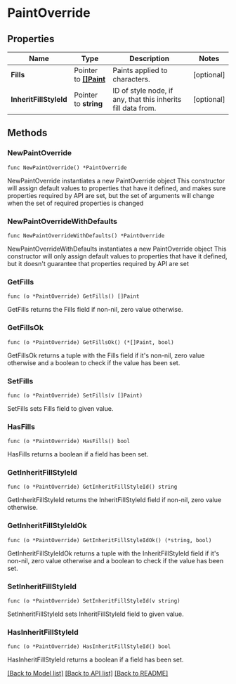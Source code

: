 # PaintOverride

## Properties

Name | Type | Description | Notes
------------ | ------------- | ------------- | -------------
**Fills** | Pointer to [**[]Paint**](Paint.md) | Paints applied to characters. | [optional] 
**InheritFillStyleId** | Pointer to **string** | ID of style node, if any, that this inherits fill data from. | [optional] 

## Methods

### NewPaintOverride

`func NewPaintOverride() *PaintOverride`

NewPaintOverride instantiates a new PaintOverride object
This constructor will assign default values to properties that have it defined,
and makes sure properties required by API are set, but the set of arguments
will change when the set of required properties is changed

### NewPaintOverrideWithDefaults

`func NewPaintOverrideWithDefaults() *PaintOverride`

NewPaintOverrideWithDefaults instantiates a new PaintOverride object
This constructor will only assign default values to properties that have it defined,
but it doesn't guarantee that properties required by API are set

### GetFills

`func (o *PaintOverride) GetFills() []Paint`

GetFills returns the Fills field if non-nil, zero value otherwise.

### GetFillsOk

`func (o *PaintOverride) GetFillsOk() (*[]Paint, bool)`

GetFillsOk returns a tuple with the Fills field if it's non-nil, zero value otherwise
and a boolean to check if the value has been set.

### SetFills

`func (o *PaintOverride) SetFills(v []Paint)`

SetFills sets Fills field to given value.

### HasFills

`func (o *PaintOverride) HasFills() bool`

HasFills returns a boolean if a field has been set.

### GetInheritFillStyleId

`func (o *PaintOverride) GetInheritFillStyleId() string`

GetInheritFillStyleId returns the InheritFillStyleId field if non-nil, zero value otherwise.

### GetInheritFillStyleIdOk

`func (o *PaintOverride) GetInheritFillStyleIdOk() (*string, bool)`

GetInheritFillStyleIdOk returns a tuple with the InheritFillStyleId field if it's non-nil, zero value otherwise
and a boolean to check if the value has been set.

### SetInheritFillStyleId

`func (o *PaintOverride) SetInheritFillStyleId(v string)`

SetInheritFillStyleId sets InheritFillStyleId field to given value.

### HasInheritFillStyleId

`func (o *PaintOverride) HasInheritFillStyleId() bool`

HasInheritFillStyleId returns a boolean if a field has been set.


[[Back to Model list]](../README.md#documentation-for-models) [[Back to API list]](../README.md#documentation-for-api-endpoints) [[Back to README]](../README.md)


